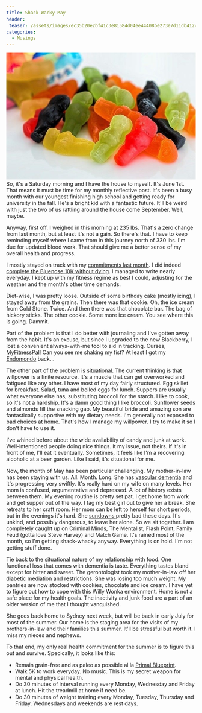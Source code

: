 ```yaml
---
title: Shack Wacky May
header:
 teaser: /assets/images/ec35b20e2bf41c3e81584d04ee44408be273e7d11db4124593f7_640_candy.jpg
categories:
  - Musings
---
```

<img src="/assets/images/ec35b20e2bf41c3e81584d04ee44408be273e7d11db4124593f7_640_candy.jpg">So, it's a Saturday morning and I have the house to myself. It's June 1st. That means it must be time for my monthly reflective post. It's been a busy month with our youngest finishing high school and getting ready for university in the fall. He's a bright kid with a fantastic future. It'll be weird with just the two of us rattling around the house come September. Well, maybe.

Anyway, first off. I weighed in this morning at 235 lbs. That's a zero change from last month, but at least it's not a gain. So there's that. I have to keep reminding myself where I came from in this journey north of 330 lbs. I'm due for updated blood work. That should give me a better sense of my overall health and progress.

I mostly stayed on track with my <a href="http://blog.douglangille.ca/post/49374550890/may-day-mayday">commitments last month</a>. I did indeed <a href="http://www.sportstats.ca/displayResults.xhtml?racecode=104218&amp;bib=5607">complete the Bluenose 10K without dying</a>. I managed to write nearly everyday. I kept up with my fitness regime as best I could, adjusting for the weather and the month's other time demands.

Diet-wise, I was pretty loose. Outside of some birthday cake (mostly icing), I stayed away from the grains. Then there was that cookie. Oh, the ice cream from Cold Stone. Twice. And then there was that chocolate bar. The bag of hickory sticks. The other cookie. Some more ice cream. You see where this is going. Dammit.

Part of the problem is that I do better with journaling and I've gotten away from the habit. It's an excuse, but since I upgraded to the new Blackberry, I lost a convenient always-with-me tool to aid in tracking. Curses,<a href="http://www.myfitnesspal.com/realdouglangille"> MyFitnessPal</a>! Can you see me shaking my fist? At least I got my <a href="http://www.endomondo.com/profile/6371883">Endomondo</a> back...

The other part of the problem is situational. The current thinking is that willpower is a finite resource. It's a muscle that can get overworked and fatigued like any other. I have most of my day fairly structured. Egg skillet for breakfast. Salad, tuna and boiled eggs for lunch. Suppers are usually what everyone else has, substituting broccoli for the starch. I like to cook, so it's not a hardship. It's a damn good thing I like broccoli. Sunflower seeds and almonds fill the snacking gap. My beautiful bride and amazing son are fantastically supportive with my dietary needs. I'm generally not exposed to bad choices at home. That's how I manage my willpower. I try to make it so I don't have to use it.

I've whined before about the wide availability of candy and junk at work. Well-intentioned people doing nice things. It my issue, not theirs. If it's in front of me, I'll eat it eventually. Sometimes, it feels like I'm a recovering alcoholic at a beer garden. Like I said, it's situational for me.

Now, the month of May has been particular challenging. My mother-in-law has been staying with us. All. Month. Long. She has <a href="http://en.wikipedia.org/wiki/Vascular_dementia">vascular dementia</a> and it's progressing very swiftly. It's really hard on my wife on many levels. Her mom is confused, argumentative and depressed. A lot of history exists between them. My evening routine is pretty set pat. I get home from work and get supper out of the way. I tag my best girl out to give her a break. She retreats to her craft room. Her mom can be left to herself for short periods, but in the evenings it's hard. She <a href="http://en.wikipedia.org/wiki/Sundowning_(dementia)">sundowns </a>pretty bad these days. It's unkind, and possibly dangerous, to leave her alone. So we sit together. I am completely caught up on Criminal Minds, The Mentalist, Flash Point, Family Feud (gotta love Steve Harvey) and Match Game. It's rained most of the month, so I'm getting shack-whacky anyway. Everything is on hold. I'm not getting stuff done.

Tie back to the situational nature of my relationship with food. One functional loss that comes with dementia is taste. Everything tastes bland except for bitter and sweet. The gerontologist took my mother-in-law off her diabetic mediation and restrictions. She was losing too much weight. My pantries are now stocked with cookies, chocolate and ice cream. I have yet to figure out how to cope with this Willy Wonka environment. Home is not a safe place for my health goals. The inactivity and junk food are a part of an older version of me that I thought vanquished.

She goes back home to Sydney next week, but will be back in early July for most of the summer. Our home is the staging area for the visits of my brothers-in-law and their families this summer. It'll  be stressful but worth it. I miss my nieces and nephews.

To that end, my only real health commitment for the summer is to figure this out and survive. Specically, it looks like this:

<ul>
  <li>Remain grain-free and as paleo as possible al la <a href="http://www.marksdailyapple.com/primal-blueprint-101/">Primal Blueprint</a>.</li>
  <li>Walk 5K to work everyday. No music. This is my secret weapon for mental and physical health.</li>
  <li>Do 30 minutes of interval running every Monday, Wednesday and Friday at lunch. Hit the treadmill at home if need be.</li>
  <li>Do 30 minutes of weight training every Monday, Tuesday, Thursday and Friday. Wednesdays and weekends are rest days.</li>
</ul>